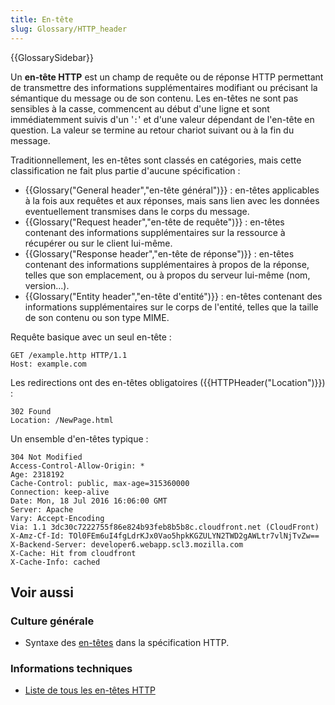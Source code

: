 ```yaml
---
title: En-tête
slug: Glossary/HTTP_header
---
```


{{GlossarySidebar}}

Un **en-tête HTTP** est un champ de requête ou de réponse HTTP permettant de transmettre des informations supplémentaires modifiant ou précisant la sémantique du message ou de son contenu. Les en-têtes ne sont pas sensibles à la casse, commencent au début d'une ligne et sont immédiatemment suivis d'un '`:`' et d'une valeur dépendant de l'en-tête en question. La valeur se termine au retour chariot suivant ou à la fin du message.

Traditionnellement, les en-têtes sont classés en catégories, mais cette classification ne fait plus partie d'aucune spécification :

- {{Glossary("General header","en-tête général")}} : en-têtes applicables à la fois aux requêtes et aux réponses, mais sans lien avec les données eventuellement transmises dans le corps du message.
- {{Glossary("Request header","en-tête de requête")}} : en-têtes contenant des informations supplémentaires sur la ressource à récupérer ou sur le client lui-même.
- {{Glossary("Response header","en-tête de réponse")}} : en-têtes contenant des informations supplémentaires à propos de la réponse, telles que son emplacement, ou à propos du serveur lui-même (nom, version...).
- {{Glossary("Entity header","en-tête d'entité")}} : en-têtes contenant des informations supplémentaires sur le corps de l'entité, telles que la taille de son contenu ou son type MIME.

Requête basique avec un seul en-tête :

```
GET /example.http HTTP/1.1
Host: example.com
```

Les redirections ont des en-têtes obligatoires ({{HTTPHeader("Location")}}) :

```
302 Found
Location: /NewPage.html
```

Un ensemble d'en-têtes typique :

```
304 Not Modified
Access-Control-Allow-Origin: *
Age: 2318192
Cache-Control: public, max-age=315360000
Connection: keep-alive
Date: Mon, 18 Jul 2016 16:06:00 GMT
Server: Apache
Vary: Accept-Encoding
Via: 1.1 3dc30c7222755f86e824b93feb8b5b8c.cloudfront.net (CloudFront)
X-Amz-Cf-Id: TOl0FEm6uI4fgLdrKJx0Vao5hpkKGZULYN2TWD2gAWLtr7vlNjTvZw==
X-Backend-Server: developer6.webapp.scl3.mozilla.com
X-Cache: Hit from cloudfront
X-Cache-Info: cached
```

## Voir aussi

### Culture générale

- Syntaxe des [en-têtes](https://tools.ietf.org/html/rfc7230#section-3.2) dans la spécification HTTP.

### Informations techniques

- [Liste de tous les en-têtes HTTP](/fr/docs/HTTP/Headers)
